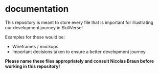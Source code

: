 # documentation
This repository is meant to store every file that is important for illustrating our development journey in SkillVerse!

Examples for these would be:
- Wireframes / mockups
- Important decisions taken to ensure a better development journey

**Please name these files appropriately and consult Nicolas Braun before working in this repository!**
